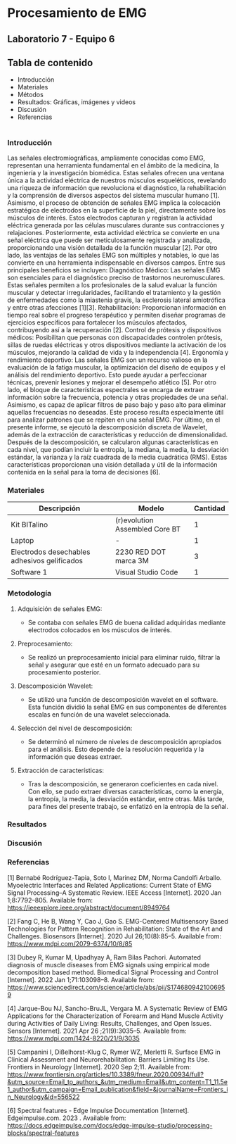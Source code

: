 # Procesamiento de EMG

## Laboratorio 7 - Equipo 6

## Tabla de contenido

- Introducción
- Materiales
- Métodos
- Resultados: Gráficas, imágenes y videos
- Discusión
- Referencias

#

### Introducción

Las señales electromiográficas, ampliamente conocidas como EMG, representan una herramienta fundamental en el ámbito de la medicina, la ingeniería y la investigación biomédica. Estas señales ofrecen una ventana única a la actividad eléctrica de nuestros músculos esqueléticos, revelando una riqueza de información que revoluciona el diagnóstico, la rehabilitación y la comprensión de diversos aspectos del sistema muscular humano [1]. Asimismo, el proceso de obtención de señales EMG implica la colocación estratégica de electrodos en la superficie de la piel, directamente sobre los músculos de interés. Estos electrodos capturan y registran la actividad eléctrica generada por las células musculares durante sus contracciones y relajaciones. Posteriormente, esta actividad eléctrica se convierte en una señal eléctrica que puede ser meticulosamente registrada y analizada, proporcionando una visión detallada de la función muscular [2]. Por otro lado, las ventajas de las señales EMG son múltiples y notables, lo que las convierte en una herramienta indispensable en diversos campos. Entre sus principales beneficios se incluyen:
Diagnóstico Médico: Las señales EMG son esenciales para el diagnóstico preciso de trastornos neuromusculares. Estas señales permiten a los profesionales de la salud evaluar la función muscular y detectar irregularidades, facilitando el tratamiento y la gestión de enfermedades como la miastenia gravis, la esclerosis lateral amiotrófica y entre otras afecciones [1][3].
Rehabilitación: Proporcionan información en tiempo real sobre el progreso terapéutico y permiten diseñar programas de ejercicios específicos para fortalecer los músculos afectados, contribuyendo así a la recuperación [2].
Control de prótesis y dispositivos médicos: Posibilitan que personas con discapacidades controlen prótesis, sillas de ruedas eléctricas y otros dispositivos mediante la activación de los músculos, mejorando la calidad de vida y la independencia [4].
Ergonomía y rendimiento deportivo: Las señales EMG son un recurso valioso en la evaluación de la fatiga muscular, la optimización del diseño de equipos y el análisis del rendimiento deportivo. Esto puede ayudar a perfeccionar técnicas, prevenir lesiones y mejorar el desempeño atlético [5].
Por otro lado, el bloque de características espectrales se encarga de extraer información sobre la frecuencia, potencia y otras propiedades de una señal. Asimismo, es capaz de aplicar filtros de paso bajo y paso alto para eliminar aquellas frecuencias no deseadas. Este proceso resulta especialmente útil para analizar patrones que se repiten en una señal EMG. Por último, en el presente informe, se ejecutó la descomposición discreta de Wavelet, además de la extracción de características y reducción de dimensionalidad. Después de la descomposición, se calcularon algunas características en cada nivel, que podían incluir la entropía, la mediana, la media, la desviación estándar, la varianza y la raíz cuadrada de la media cuadrática (RMS). Estas características proporcionan una visión detallada y útil de la información contenida en la señal para la toma de decisiones [6]. 

### Materiales

| Descripción | Modelo | Cantidad |
|---|---|---|
| Kit BITalino | (r)evolution Assembled Core BT | 1|
| Laptop | - | 1 | 
| Electrodos desechables adhesivos gelificados | 2230 RED DOT marca 3M | 3 | 
| Software 1 | Visual Studio Code | 1 |

### Metodología

1. Adquisición de señales EMG:
   - Se contaba con señales EMG de buena calidad adquiridas mediante electrodos colocados en los músculos de interés.

2. Preprocesamiento:
   - Se realizó un preprocesamiento inicial para eliminar ruido, filtrar la señal y asegurar que esté en un formato adecuado para su procesamiento posterior.

3. Descomposición Wavelet:
   - Se utilizó una función de descomposición wavelet en el software. Esta función dividió la señal EMG en sus componentes de diferentes escalas en función de una wavelet seleccionada.

4. Selección del nivel de descomposición:
   - Se determinó el número de niveles de descomposición apropiados para el análisis. Esto depende de la resolución requerida y la información que deseas extraer.

5. Extracción de características:
   - Tras la descomposición, se generaron coeficientes en cada nivel. Con ello, se pudo extraer diversas características, como la energía, la entropía, la media, la desviación estándar, entre otras. Más tarde, para fines del presente trabajo, se enfatizó en la entropía de la señal.

### Resultados


### Discusión 


### Referencias

[1] Bernabé Rodríguez-Tapia, Soto I, Marinez DM, Norma Candolfi Arballo. Myoelectric Interfaces and Related Applications: Current State of EMG Signal Processing–A Systematic Review. IEEE Access [Internet]. 2020 Jan 1;8:7792–805. Available from: https://ieeexplore.ieee.org/abstract/document/8949764
	
[2] Fang C, He B, Wang Y, Cao J, Gao S. EMG-Centered Multisensory Based Technologies for Pattern Recognition in Rehabilitation: State of the Art and Challenges. Biosensors [Internet]. 2020 Jul 26;10(8):85–5. Available from: https://www.mdpi.com/2079-6374/10/8/85

[3] Dubey R, Kumar M, Upadhyay A, Ram Bilas Pachori. Automated diagnosis of muscle diseases from EMG signals using empirical mode decomposition based method. Biomedical Signal Processing and Control [Internet]. 2022 Jan 1;71:103098–8. Available from: https://www.sciencedirect.com/science/article/abs/pii/S1746809421006959

‌[4] Jarque-Bou NJ, Sancho-BruJL, Vergara M. A Systematic Review of EMG Applications for the Characterization of Forearm and Hand Muscle Activity during Activities of Daily Living: Results, Challenges, and Open Issues. Sensors [Internet]. 2021 Apr 26 ;21(9):3035–5. Available from: https://www.mdpi.com/1424-8220/21/9/3035
‌

[5] Campanini I, Dißelhorst-Klug C, Rymer WZ, Merletti R. Surface EMG in Clinical Assessment and Neurorehabilitation: Barriers Limiting Its Use. Frontiers in Neurology [Internet]. 2020 Sep 2;11. Available from: https://www.frontiersin.org/articles/10.3389/fneur.2020.00934/full?&utm_source=Email_to_authors_&utm_medium=Email&utm_content=T1_11.5e1_author&utm_campaign=Email_publication&field=&journalName=Frontiers_in_Neurology&id=556522

[6] Spectral features - Edge Impulse Documentation [Internet]. Edgeimpulse.com. 2023 . Available from: https://docs.edgeimpulse.com/docs/edge-impulse-studio/processing-blocks/spectral-features